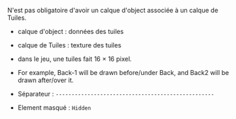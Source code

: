 

N'est pas obligatoire d'avoir un calque d'object associée à un calque de Tuiles.


- calque d'object : données des tuiles
- calque de Tuiles : texture des tuiles

- dans le jeu, une tuiles fait 16 × 16 pixel.

- For example, Back-1 will be drawn before/under Back, and Back2 will be drawn after/over it.





- Séparateur : `--------------------------------------------------`
- Element masqué : `Hidden`
